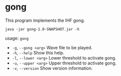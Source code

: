 # gong
This program implements the IHF gong.

```
java -jar gong-1.0-SNAPSHOT.jar -h
```

usage: `gong`
* `-g`, `--gong <arg>`  Wave file to be played.
* `-h`, `--help`        Show this help.
* `-l`, `--lower <arg>` Lower threshold to activate gong.
* `-u`, `--upper <arg>` Upper threshold to activate gong.
* `-v`, `--version`     Show version information.